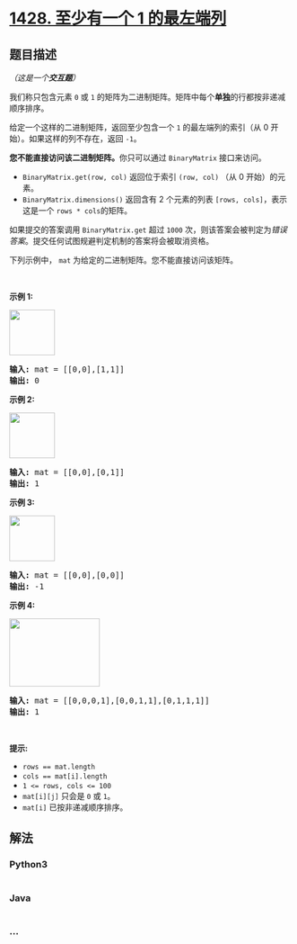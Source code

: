 # [1428. 至少有一个 1 的最左端列](https://leetcode-cn.com/problems/leftmost-column-with-at-least-a-one)



## 题目描述

<!-- 这里写题目描述 -->

<p><em>（这是一个<strong>交互题</strong>）</em></p>

<p>我们称只包含元素&nbsp;<code>0</code>&nbsp;或&nbsp;<code>1</code>&nbsp;的矩阵为二进制矩阵。矩阵中每个<strong>单独</strong>的行都按非递减顺序排序。</p>

<p>给定一个这样的二进制矩阵，返回至少包含一个&nbsp;<code>1</code>&nbsp;的最左端列的索引（从 0 开始）。如果这样的列不存在，返回&nbsp;<code>-1</code>。</p>

<p><strong>您不能直接访问该二进制矩阵。</strong>你只可以通过&nbsp;<code>BinaryMatrix</code>&nbsp;接口来访问。</p>

<ul>
	<li><code>BinaryMatrix.get(row, col)</code>&nbsp;返回位于索引&nbsp;<code>(row, col)</code>&nbsp;（从 0 开始）的元素。</li>
	<li><code>BinaryMatrix.dimensions()</code>&nbsp;返回含有 2 个元素的列表&nbsp;<code>[rows, cols]</code>，表示这是一个&nbsp;<code>rows *&nbsp;cols</code>的矩阵。</li>
</ul>

<p>如果提交的答案调用&nbsp;<code>BinaryMatrix.get</code>&nbsp;超过 <code>1000</code> 次，则该答案会被判定为<em>错误答案</em>。提交任何试图规避判定机制的答案将会被取消资格。</p>

<p>下列示例中，&nbsp;<code>mat</code>&nbsp;为给定的二进制矩阵。您不能直接访问该矩阵。</p>

<p>&nbsp;</p>

<p><strong>示例 1:</strong></p>

<p><strong><img alt="" src="https://assets.leetcode.com/uploads/2019/10/25/untitled-diagram-5.jpg" style="height:81px; width:81px" /></strong></p>

<pre>
<strong>输入:</strong> mat = [[0,0],[1,1]]
<strong>输出:</strong> 0
</pre>

<p><strong>示例 2:</strong></p>

<p><strong><img alt="" src="https://assets.leetcode.com/uploads/2019/10/25/untitled-diagram-4.jpg" style="height:81px; width:81px" /></strong></p>

<pre>
<strong>输入:</strong> mat = [[0,0],[0,1]]
<strong>输出:</strong> 1
</pre>

<p><strong>示例 3:</strong></p>

<p><strong><img alt="" src="https://assets.leetcode.com/uploads/2019/10/25/untitled-diagram-3.jpg" style="height:81px; width:81px" /></strong></p>

<pre>
<strong>输入:</strong> mat = [[0,0],[0,0]]
<strong>输出:</strong> -1</pre>

<p><strong>示例 4:</strong></p>

<p><strong><img alt="" src="https://assets.leetcode.com/uploads/2019/10/25/untitled-diagram-6.jpg" style="height:121px; width:161px" /></strong></p>

<pre>
<strong>输入:</strong> mat = [[0,0,0,1],[0,0,1,1],[0,1,1,1]]
<strong>输出:</strong> 1
</pre>

<p>&nbsp;</p>

<p><strong>提示:</strong></p>

<ul>
	<li><code>rows == mat.length</code></li>
	<li><code>cols == mat[i].length</code></li>
	<li><code>1 &lt;= rows, cols&nbsp;&lt;= 100</code></li>
	<li><code>mat[i][j]</code>&nbsp;只会是&nbsp;<code>0</code>&nbsp;或&nbsp;<code>1</code>。</li>
	<li><code>mat[i]</code>&nbsp;已按非递减顺序排序。</li>
</ul>


## 解法

<!-- 这里可写通用的实现逻辑 -->

<!-- tabs:start -->

### **Python3**

<!-- 这里可写当前语言的特殊实现逻辑 -->

```python

```

### **Java**

<!-- 这里可写当前语言的特殊实现逻辑 -->

```java

```

### **...**

```

```

<!-- tabs:end -->
